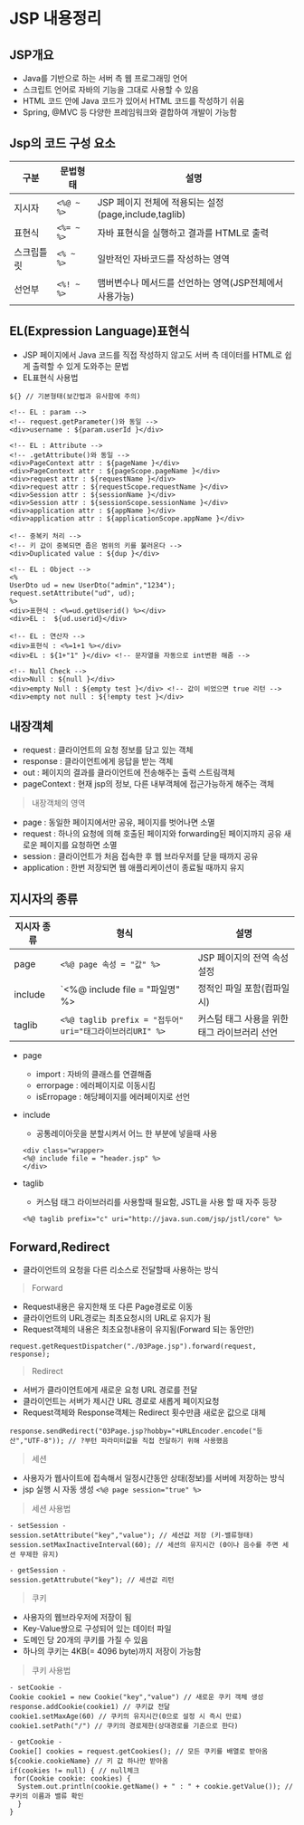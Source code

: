 # JSP 내용정리

## JSP개요
+  Java를 기반으로 하는 서버 측 웹 프로그래밍 언어
+ 스크립트 언어로 자바의 기능을 그대로 사용할 수 있음 
+ HTML 코드 안에 Java 코드가 있어서 HTML 코드를 작성하기 쉬움
+ Spring, @MVC 등 다양한 프레임워크와 결합하여 개발이 가능함

## Jsp의 코드 구성 요소

|구분|문법형태|설명|
|----|--------|----|
|지시자|`<%@ ~ %>`|JSP 페이지 전체에 적용되는 설정(page,include,taglib)|
|표현식|`<%= ~ %>`|자바 표현식을 실행하고 결과를 HTML로 출력|
|스크립틀릿|`<% ~ %>`|일반적인 자바코드를 작성하는 영역|
|선언부|`<%! ~ %>`|맴버변수나 메서드를 선언하는 영역(JSP전체에서 사용가능)|

## EL(Expression Language)표현식
+ JSP 페이지에서 Java 코드를 직접 작성하지 않고도 서버 측 데이터를 HTML로 쉽게 출력할 수 있게 도와주는 문법
+ EL표현식 사용법
```
${} // 기본형태(보간법과 유사함에 주의)

<!-- EL : param -->
<!-- request.getParameter()와 동일 -->
<div>username : ${param.userId }</div>

<!-- EL : Attribute -->
<!-- .getAttribute()와 동일 -->
<div>PageContext attr : ${pageName }</div>
<div>PageContext attr : ${pageScope.pageName }</div>
<div>request attr : ${requestName }</div>
<div>request attr : ${requestScope.requestName }</div>
<div>Session attr : ${sessionName }</div>
<div>Session attr : ${sessionScope.sessionName }</div>
<div>application attr : ${appName }</div>
<div>application attr : ${applicationScope.appName }</div>

<!-- 중복키 처리 -->
<!-- 키 값이 중복되면 좁은 범위의 키를 불러온다 -->
<div>Duplicated value : ${dup }</div>

<!-- EL : Object -->
<%
UserDto ud = new UserDto("admin","1234");
request.setAttribute("ud", ud);
%>
<div>표현식 : <%=ud.getUserid() %></div>
<div>EL :  ${ud.userid}</div>

<!-- EL : 연산자 -->
<div>표현식 : <%=1+1 %></div>
<div>EL : ${1+"1" }</div> <!-- 문자열을 자동으로 int변환 해줌 -->

<!-- Null Check -->
<div>Null : ${null }</div>
<div>empty Null : ${empty test }</div> <!-- 값이 비었으면 true 리턴 -->
<div>empty not null : ${!empty test }</div>
```

## 내장객체
+ request : 클라이언트의 요청 정보를 담고 있는 객체
+ response : 클라이언트에게 응답을 받는 객체
+ out : 페이지의 결과를 클라이언트에 전송해주는 출력 스트림객체
+ pageContext : 현재 jsp의 정보, 다른 내부객체에 접근가능하게 해주는 객체

> 내장객체의 영역
+ page : 동일한 페이지에서만 공유, 페이지를 벗어나면  소멸
+ request : 하나의 요청에 의해 호출된 페이지와 forwarding된 페이지까지 공유 새로운 페이지를 요청하면 소멸
+ session : 클라이언트가 처음 접속한 후 웹 브라우저를 닫을 때까지 공유
+ application : 한번 저장되면 웹 애플리케이션이 종료될 때까지 유지

## 지시자의 종류

|지시자 종류|형식|설명|
|---|---|---|
|page|`<%@ page 속성 = "값" %>`|JSP 페이지의 전역 속성 설정
|include|`<%@ include file = "파일명" %>|정적인 파일 포함(컴파일시)
|taglib|`<%@ taglib prefix = "접두어" uri="태그라이브러리URI" %>`|커스텀 태그 사용을 위한 태그 라이브러리 선언

+ page
  + import : 자바의 클래스를 연결해줌
  + errorpage : 에러페이지로 이동시킴
  + isErropage : 해당페이지를 에러페이지로 선언
+ include
  + 공통레이아웃을 분할시켜서 어느 한 부분에 넣을때 사용

  ```
  <div class="wrapper>
  <%@ include file = "header.jsp" %>
  </div>
  ```
+ taglib
  + 커스텀 태그 라이브러리를 사용할때 필요함, JSTL을 사용 할 때 자주 등장

  ```
  <%@ taglib prefix="c" uri="http://java.sun.com/jsp/jstl/core" %>
  ```
## Forward,Redirect
+ 클라이언트의 요청을 다른 리소스로 전달할때 사용하는 방식

> Forward
+ Request내용은 유지한채 또 다른 Page경로로 이동
+ 클라이언트의 URL경로는 최초요청시의 URL로 유지가 됨
+ Request객체의 내용은 최초요청내용이 유지됨(Forward 되는 동안만)

```
request.getRequestDispatcher("./03Page.jsp").forward(request, response);
```

> Redirect
+ 서버가 클라이언트에게 새로운 요청 URL 경로를 전달
+ 클라이언트는 서버가 제시간 URL 경로로 새롭게 페이지요청
+ Request객체와 Response객체는 Redirect 횟수만큼 새로운 값으로 대체

```
response.sendRedirect("03Page.jsp?hobby="+URLEncoder.encode("등산","UTF-8")); // ?부턴 파라미터값을 직접 전달하기 위해 사용했음
 ```
> 세션
+ 사용자가 웹사이트에 접속해서 일정시간동안 상태(정보)를 서버에 저장하는 방식
+ jsp 실행 시 자동 생성 `<%@ page session="true" %>`

> 세션 사용법
```
- setSession -
session.setAttribute("key","value"); // 세션값 저장 (키-밸류형태)
session.setMaxInactiveInterval(60); // 세션의 유지시간 (0이나 음수를 주면 세션 무제한 유지)

- getSession -
session.getAttrubute("key"); // 세션값 리턴
```

> 쿠키
+ 사용자의 웹브라우저에 저장이 됨
+ Key-Value쌍으로 구성되어 있는 데이터 파일
+ 도메인 당 20개의 쿠키를 가질 수 있음
+ 하나의 쿠키는 4KB(= 4096 byte)까지 저장이 가능함

> 쿠키 사용법
```
- setCookie -
Cookie cookie1 = new Cookie("key","value") // 새로운 쿠키 객체 생성
response.addCookie(cookie1) // 쿠키값 전달
cookie1.setMaxAge(60) // 쿠키의 유지시간(0으로 설정 시 즉시 만료)
cookie1.setPath("/") // 쿠키의 경로제한(상대경로를 기준으로 한다)

- getCookie -
Cookie[] cookies = request.getCookies(); // 모든 쿠키를 배열로 받아옴
${cookie.cookieName} // 키 값 하나만 받아옴
if(cookies != null) { // null체크
 for(Cookie cookie: cookies) {
  System.out.println(cookie.getName() + " : " + cookie.getValue()); // 쿠키의 이름과 밸류 확인
  }
}
```
